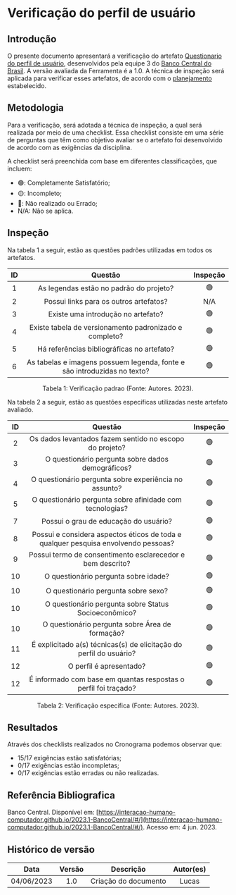 # Verificação do perfil de usuário

## Introdução

O presente documento apresentará a verificação do artefato [Questionario do perfil de usuário](https://interacao-humano-computador.github.io/2023.1-BancoCentral/#/analise_requisitos/perfil_usuario), desenvolvidos pela equipe 3 do [Banco Central do Brasil](https://interacao-humano-computador.github.io/2023.1-BancoCentral/). A versão avaliada da Ferramenta é a 1.0. A técnica de inspeção será aplicada para verificar esses artefatos, de acordo com o [planejamento](../planejamento.md) estabelecido.

## Metodologia

Para a verificação, será adotada a técnica de inspeção, a qual será realizada por meio de uma checklist. Essa checklist consiste em uma série de perguntas que têm como objetivo avaliar se o artefato foi desenvolvido de acordo com as exigências da disciplina.

A checklist será preenchida com base em diferentes classificações, que incluem:

- 🟢: Completamente Satisfatório;
- 🟡: Incompleto;
- 🔴: Não realizado ou Errado;
- N/A: Não se aplica.

## Inspeção

Na tabela 1 a seguir, estão as questões padrões utilizadas em todos os artefatos.

| ID |                                 Questão                                 | Inspeção |
| :-: | :-----------------------------------------------------------------------: | :--------: |
| 1 |                 As legendas estão no padrão do projeto?                 |     🟢     |
| 2 |                  Possui links para os outros artefatos?                  |    N/A    |
| 3 |                   Existe uma introdução no artefato?                   |     🟢     |
| 4 |          Existe tabela de versionamento padronizado e completo?          |     🟢     |
| 5 |               Há referências bibliográficas no artefato?               |     🟢     |
| 6 | As tabelas e imagens possuem legenda, fonte e são introduzidas no texto? |     🟢     |

<div style="text-align: center">
    <p> Tabela 1: Verificação padrao (Fonte: Autores. 2023).</p>
</div>

Na tabela 2 a seguir, estão as questões específicas utilizadas neste artefato avaliado.

| ID |                                      Questão                                      | Inspeção |
| :-: | :---------------------------------------------------------------------------------: | :--------: |
| 2 |               Os dados levantados fazem sentido no escopo do projeto?               |     🟢     |
| 3 |                 O questionário pergunta sobre dados demográficos?                 |     🟢     |
| 4 |               O questionário pergunta sobre experiência no assunto?               |     🟢     |
| 5 |              O questionário pergunta sobre afinidade com tecnologias?              |     🟢     |
| 7 |                      Possui o grau de educação do usuário?                      |     🟢     |
| 8 | Possui e considera aspectos éticos de toda e qualquer pesquisa envolvendo pessoas? |     🟢     |
| 9 |             Possui termo de consentimento esclarecedor e bem descrito?             |     🟢     |
| 10 |                        O questionário pergunta sobre idade?                        |     🟢     |
| 10 |                        O questionário pergunta sobre sexo?                        |     🟢     |
| 10 |               O questionário pergunta sobre Status Socioeconômico?               |     🟢     |
| 10 |                 O questionário pergunta sobre Área de formação?                 |     🟢     |
| 11 |       É explicitado a(s) técnicas(s) de elicitação do perfil do usuário?       |     🟢     |
| 12 |                              O perfil é apresentado?                              |     🟢     |
| 12 |          É informado com base em quantas respostas o perfil foi traçado?          |     🟢     |

<div style="text-align: center">
    <p> Tabela 2: Verificação específica (Fonte: Autores. 2023).</p>
</div>

## Resultados

Através dos checklists realizados no Cronograma podemos observar que:

- 15/17 exigências estão satisfatórias;
- 0/17 exigências estão incompletas;
- 0/17 exigências estão erradas ou não realizadas.

## Referência Bibliografica

Banco Central. Disponível em: [https://interacao-humano-computador.github.io/2023.1-BancoCentral/#/](https://interacao-humano-computador.github.io/2023.1-BancoCentral/#/). Acesso em: 4 jun. 2023.‌
‌

## Histórico de versão

|    Data    | Versão |      Descrição      | Autor(es) |
| :--------: | :-----: | :--------------------: | :-------: |
| 04/06/2023 |   1.0   | Criação do documento |   Lucas   |
